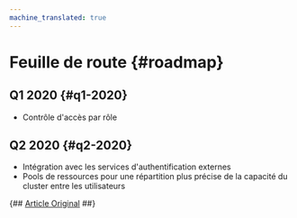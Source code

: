 ```yaml
---
machine_translated: true
---
```


# Feuille de route {#roadmap}

## Q1 2020 {#q1-2020}

-   Contrôle d'accès par rôle

## Q2 2020 {#q2-2020}

-   Intégration avec les services d'authentification externes
-   Pools de ressources pour une répartition plus précise de la capacité du cluster entre les utilisateurs

{## [Article Original](https://clickhouse.tech/docs/en/roadmap/) ##}

